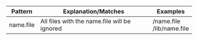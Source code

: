 Pattern    |              Explanation/Matches             | Examples
-------    |                 -----------                  | ------
name.file  | All files with the name.file will be ignored | /name.file <br> /lib/name.file

